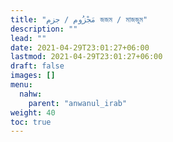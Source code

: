 ```yaml
---
title: "مَجْزُوم / جزم জজম / মাজজুম"
description: ""
lead: ""
date: 2021-04-29T23:01:27+06:00
lastmod: 2021-04-29T23:01:27+06:00
draft: false
images: []
menu: 
  nahw:
    parent: "anwanul_irab"
weight: 40
toc: true
---
```



